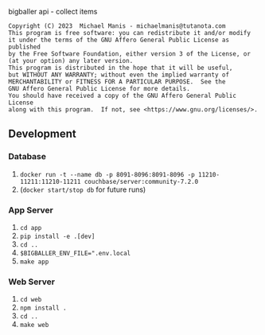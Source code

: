 bigballer api - collect items

    Copyright (C) 2023  Michael Manis - michaelmanis@tutanota.com
    This program is free software: you can redistribute it and/or modify
    it under the terms of the GNU Affero General Public License as published
    by the Free Software Foundation, either version 3 of the License, or
    (at your option) any later version.
    This program is distributed in the hope that it will be useful,
    but WITHOUT ANY WARRANTY; without even the implied warranty of
    MERCHANTABILITY or FITNESS FOR A PARTICULAR PURPOSE.  See the
    GNU Affero General Public License for more details.
    You should have received a copy of the GNU Affero General Public License
    along with this program.  If not, see <https://www.gnu.org/licenses/>.


## Development
### Database
1. `docker run -t --name db -p 8091-8096:8091-8096 -p 11210-11211:11210-11211 couchbase/server:community-7.2.0`
1. (`docker start/stop db` for future runs)
### App Server
1. `cd app`
1. `pip install -e .[dev]`
1. `cd ..`
1. `$BIGBALLER_ENV_FILE=".env.local`
1. `make app`
### Web Server
1. `cd web`
1. `npm install .`
1. `cd ..`
1. `make web`
